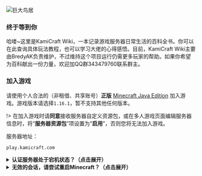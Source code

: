 ![巨大鸟居](https://ae01.alicdn.com/kf/Hedf2cd0ec99d422aa1967da1ced283a8k.jpg "巨大鸟居")

### 终于等到你

哈喽~这里是KamiCraft Wiki，一本记录游戏服务器日常生活的百科全书。你可以在此查询具体玩法教程，也可以学习大佬的心得感悟。目前，KamiCraft Wiki主要由BredyAK负责维护，不过维持这个项目运行仍需更多玩家的帮助。如果你希望为百科献出一份力量，欢迎加QQ群343479760联系群主。

### 加入游戏

请使用个人合法的（非租借、共享账号）**正版** [Minecraft Java Edition](https://www.minecraft.net/zh-hans/store/minecraft-java-edition) 加入游戏。游戏版本请选择`1.16.1`，暂不支持其他任何版本。

!> 在加入游戏时请**同意**接收服务器自定义资源包，或在多人游戏页面编辑服务器信息时，将“**服务器资源包**”项设置为“**启用**”，否则您将无法加入游戏。

服务器地址：

```
play.kamicraft.com
```

<details>
<summary><b>认证服务器处于宕机状态？（点击展开）</b></summary>

在连接到正版服务器的过程中，Mojang需要对您的客户端合法性进行检验。而由于大陆地区网络偶尔会出现与验证服务器断开连接的情况，您可能碰巧遭遇了此情况。这不是您客户端的问题，也不是服务器出现了网络故障，您需要做的只是稍等一会儿，然后再次加入服务器即可。

</details>

<details>
<summary><b>无效的会话，请尝试重启Minecraft？（点击展开）</b></summary>

出现此信息代表您的客户端未能通过Mojang正版账号检测，这可能是由于您使用了盗版客户端，或未登入正版账号导致。
如果您是正版用户，出现这种情况可能是由于您使用了VPN等原因使网络状态发生了变化，导致您的登录信息失效。请尝试重启客户端后重新连接服务器。

</details>
